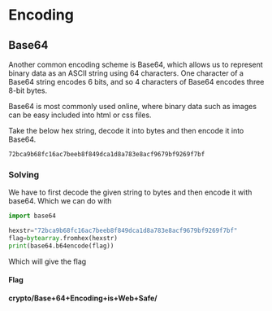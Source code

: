 # Encoding

## Base64

Another common encoding scheme is Base64, which allows us to represent binary data as an ASCII string using 64 characters. One character of a Base64 string encodes 6 bits, and so 4 characters of Base64 encodes three 8-bit bytes.

Base64 is most commonly used online, where binary data such as images can be easy included into html or css files.

Take the below hex string, decode it into bytes and then encode it into Base64.

```
72bca9b68fc16ac7beeb8f849dca1d8a783e8acf9679bf9269f7bf
```

### Solving

We have to first decode the given string to bytes and then encode it with base64. Which we can do with

```python
import base64

hexstr="72bca9b68fc16ac7beeb8f849dca1d8a783e8acf9679bf9269f7bf"
flag=bytearray.fromhex(hexstr)
print(base64.b64encode(flag))
```

Which will give the flag 

#### Flag

**crypto/Base+64+Encoding+is+Web+Safe/**


